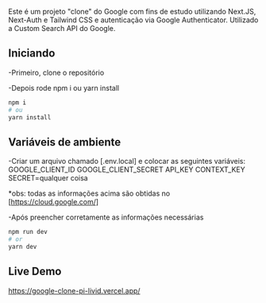 Este é um projeto "clone" do Google com fins de estudo utilizando Next.JS, Next-Auth e Tailwind CSS e autenticação via Google Authenticator.
Utilizado a Custom Search API do Google.

## Iniciando

-Primeiro, clone o repositório

-Depois rode npm i ou yarn install

```bash
npm i
# ou
yarn install
```

## Variáveis de ambiente

-Criar um arquivo chamado [.env.local] e colocar as seguintes variáveis:
GOOGLE_CLIENT_ID
GOOGLE_CLIENT_SECRET
API_KEY
CONTEXT_KEY
SECRET=qualquer coisa

\*obs: todas as informações acima são obtidas no [https://cloud.google.com/]

-Após preencher corretamente as informações necessárias

```bash
npm run dev
# or
yarn dev
```

## Live Demo

https://google-clone-pi-livid.vercel.app/
